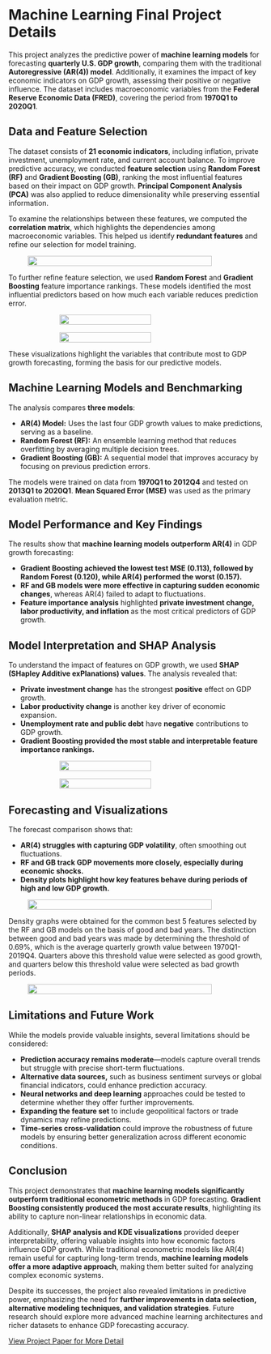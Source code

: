 # **Machine Learning Final Project Details**

This project analyzes the predictive power of **machine learning models** for forecasting **quarterly U.S. GDP growth**, comparing them with the traditional **Autoregressive (AR(4)) model**. Additionally, it examines the impact of key economic indicators on GDP growth, assessing their positive or negative influence. The dataset includes macroeconomic variables from the **Federal Reserve Economic Data (FRED)**, covering the period from **1970Q1 to 2020Q1**.

## **Data and Feature Selection**

The dataset consists of **21 economic indicators**, including inflation, private investment, unemployment rate, and current account balance. To improve predictive accuracy, we conducted **feature selection** using **Random Forest (RF)** and **Gradient Boosting (GB)**, ranking the most influential features based on their impact on GDP growth. **Principal Component Analysis (PCA)** was also applied to reduce dimensionality while preserving essential information.

To examine the relationships between these features, we computed the **correlation matrix**, which highlights the dependencies among macroeconomic variables. This helped us identify **redundant features** and refine our selection for model training.

<div class="img-container">
  <img src="images/ML/correlation_matrix.png" class="img-popup-large" onclick="showPopup(this.src)">
</div>

To further refine feature selection, we used **Random Forest** and **Gradient Boosting** feature importance rankings. These models identified the most influential predictors based on how much each variable reduces prediction error.

<div class="img-container">
  <img src="images/ML/Random Forest_feature_importance.png" class="img-popup-small" onclick="showPopup(this.src)">
  <img src="images/ML/Gradient Boosting_feature_importance.png" class="img-popup-small" onclick="showPopup(this.src)">
</div>

These visualizations highlight the variables that contribute most to GDP growth forecasting, forming the basis for our predictive models.

## **Machine Learning Models and Benchmarking**

The analysis compares **three models**:

- **AR(4) Model:** Uses the last four GDP growth values to make predictions, serving as a baseline.
- **Random Forest (RF):** An ensemble learning method that reduces overfitting by averaging multiple decision trees.
- **Gradient Boosting (GB):** A sequential model that improves accuracy by focusing on previous prediction errors.

The models were trained on data from **1970Q1 to 2012Q4** and tested on **2013Q1 to 2020Q1**. **Mean Squared Error (MSE)** was used as the primary evaluation metric.

## **Model Performance and Key Findings**

The results show that **machine learning models outperform AR(4)** in GDP growth forecasting:

- **Gradient Boosting achieved the lowest test MSE (0.113), followed by Random Forest (0.120), while AR(4) performed the worst (0.157).**
- **RF and GB models were more effective in capturing sudden economic changes**, whereas AR(4) failed to adapt to fluctuations.
- **Feature importance analysis** highlighted **private investment change, labor productivity, and inflation** as the most critical predictors of GDP growth.

## **Model Interpretation and SHAP Analysis**

To understand the impact of features on GDP growth, we used **SHAP (SHapley Additive exPlanations) values**. The analysis revealed that:

- **Private investment change** has the strongest **positive** effect on GDP growth.
- **Labor productivity change** is another key driver of economic expansion.
- **Unemployment rate and public debt** have **negative** contributions to GDP growth.
- **Gradient Boosting provided the most stable and interpretable feature importance rankings.**

<div class="img-container">
  <img src="images/ML/shap_summary_dot_RandomForest.png" class="img-popup-small" onclick="showPopup(this.src)">
  <img src="images/ML/shap_summary_dot_GradientBoosting.png" class="img-popup-small" onclick="showPopup(this.src)">
</div>

## **Forecasting and Visualizations**

The forecast comparison shows that:

- **AR(4) struggles with capturing GDP volatility**, often smoothing out fluctuations.
- **RF and GB track GDP movements more closely, especially during economic shocks.**
- **Density plots highlight how key features behave during periods of high and low GDP growth.**

<div class="img-container">
  <img src="images/ML/forecasted_vs_actual_multiple.png" class="img-popup-large" onclick="showPopup(this.src)">
</div>

Density graphs were obtained for the common best 5 features selected by the RF and GB models on the basis of good and bad years. The distinction between good and bad years was made by determining the threshold of 0.69%, which is the average quarterly growth value between 1970Q1-2019Q4. Quarters above this threshold value were selected as good growth, and quarters below this threshold value were selected as bad growth periods.

<div class="img-container">
  <img src="images/ML/kde_subplots_common_top6.png" class="img-popup-large" onclick="showPopup(this.src)">
</div>

## **Limitations and Future Work**

While the models provide valuable insights, several limitations should be considered:

- **Prediction accuracy remains moderate**—models capture overall trends but struggle with precise short-term fluctuations.
- **Alternative data sources,** such as business sentiment surveys or global financial indicators, could enhance prediction accuracy.
- **Neural networks and deep learning** approaches could be tested to determine whether they offer further improvements.
- **Expanding the feature set** to include geopolitical factors or trade dynamics may refine predictions.
- **Time-series cross-validation** could improve the robustness of future models by ensuring better generalization across different economic conditions.

## **Conclusion**

This project demonstrates that **machine learning models significantly outperform traditional econometric methods** in GDP forecasting. **Gradient Boosting consistently produced the most accurate results**, highlighting its ability to capture non-linear relationships in economic data. 

Additionally, **SHAP analysis and KDE visualizations** provided deeper interpretability, offering valuable insights into how economic factors influence GDP growth. While traditional econometric models like AR(4) remain useful for capturing long-term trends, **machine learning models offer a more adaptive approach**, making them better suited for analyzing complex economic systems.

Despite its successes, the project also revealed limitations in predictive power, emphasizing the need for **further improvements in data selection, alternative modeling techniques, and validation strategies**. Future research should explore more advanced machine learning architectures and richer datasets to enhance GDP forecasting accuracy.

[View Project Paper for More Detail](https://drive.google.com/file/d/1decAKDOtMaB4cRprLFqndsPNoqnHslRR/view?usp=sharing)

<style>
  .img-container {
    display: flex;
    justify-content: center;
    gap: 15px;
    flex-wrap: wrap;
  }

  /* Yan yana olan görseller için (Feature Importance & SHAP) */
  .img-popup-small {
    cursor: pointer;
    transition: 0.3s;
    width: 60%; /* Daha büyük hale getirildi */
    max-width: 600px; /* Büyük ekranlarda daha geniş */
    height: auto;
  }

  /* Tek başına olan büyük görseller için (Correlation Matrix, Forecast, KDE) */
  .img-popup-large {
    cursor: pointer;
    transition: 0.3s;
    width: 85%; /* Daha fazla genişlik verildi */
    max-width: 900px;
    height: auto;
  }

  .img-popup-small:hover, .img-popup-large:hover {
    opacity: 0.7;
  }

  /* Pop-up açıldığında tam ekran görüntü */
  .popup-container {
    display: none;
    position: fixed;
    z-index: 999;
    padding-top: 50px;
    left: 0;
    top: 0;
    width: 100%;
    height: 100%;
    background-color: rgba(0,0,0,0.8);
  }
  .popup-content {
    margin: auto;
    display: block;
    max-width: 90%;
    max-height: 90%;
  }
</style>
